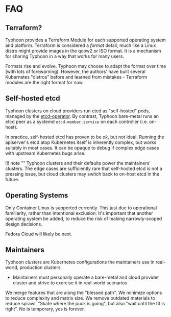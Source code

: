 # FAQ

## Terraform?

Typhoon provides a Terraform Module for each supported operating system and platform. Terraform is considered a *format* detail, much like a Linux distro might provide images in the qcow2 or ISO format. It is a mechanism for sharing Typhoon in a way that works for many users.

Formats rise and evolve. Typhoon may choose to adapt the format over time (with lots of forewarning). However, the authors' have built several Kubernetes "distros" before and learned from mistakes - Terraform modules are the right format for now.

## Self-hosted etcd

Typhoon clusters on cloud providers run etcd as "self-hosted" pods, managed by the [etcd-operator](https://github.com/coreos/etcd-operator). By contrast, Typhoon bare-metal runs an etcd peer as a systemd `etcd-member.service` on each controller (i.e. on-host).

In practice, self-hosted etcd has proven to be *ok*, but not ideal. Running the apiserver's etcd atop Kubernetes itself is inherently complex, but works suitably in most cases. It can be opaque to debug if complex edge cases with upstream Kubernetes bugs arise.

!!! note ""
    Typhoon clusters and their defaults power the maintainers' clusters. The edge cases are sufficiently rare that self-hosted etcd is not a pressing issue, but cloud clusters may switch back to on-host etcd in the future.

## Operating Systems

Only Container Linux is supported currently. This just due to operational familiarity, rather than intentional exclusion. It's important that another operating system be added, to reduce the risk of making narrowly-scoped design decisions.

Fedora Cloud will likely be next. 

## Maintainers

Typhoon clusters are Kubernetes configurations the maintainers use in real-world, production clusters.

* Maintainers must personally operate a bare-metal and cloud provider cluster and strive to exercise it in real-world scenarios

We merge features that are along the "blessed path". We minimize options to reduce complexity and matrix size. We remove outdated materials to reduce sprawl. "Skate where the puck is going", but also "wait until the fit is right". No is temporary, yes is forever.
